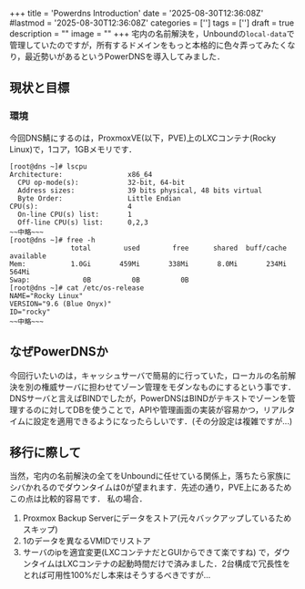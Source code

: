+++
title = 'Powerdns Introduction'
date = '2025-08-30T12:36:08Z'
#lastmod = '2025-08-30T12:36:08Z'
categories = ['']
tags = ['']
draft = true
description = ""
image = ""
+++
宅内の名前解決を，Unboundの`local-data`で管理していたのですが，所有するドメインをもっと本格的に色々弄ってみたくなり，最近勢いがあるというPowerDNSを導入してみました．
<!--more-->
## 現状と目標
### 環境
今回DNS鯖にするのは，ProxmoxVE(以下，PVE)上のLXCコンテナ(Rocky Linux)で，1コア，1GBメモリです．

```
[root@dns ~]# lscpu
Architecture:                x86_64
  CPU op-mode(s):            32-bit, 64-bit
  Address sizes:             39 bits physical, 48 bits virtual
  Byte Order:                Little Endian
CPU(s):                      4
  On-line CPU(s) list:       1
  Off-line CPU(s) list:      0,2,3
~~中略~~~
[root@dns ~]# free -h
               total        used        free      shared  buff/cache   available
Mem:           1.0Gi       459Mi       338Mi       8.0Mi       234Mi       564Mi
Swap:             0B          0B          0B
[root@dns ~]# cat /etc/os-release
NAME="Rocky Linux"
VERSION="9.6 (Blue Onyx)"
ID="rocky"
~~中略~~~
```
## なぜPowerDNSか
今回行いたいのは，キャッシュサーバで簡易的に行っていた，ローカルの名前解決を別の権威サーバに担わせてゾーン管理をモダンなものにするという事です．
DNSサーバと言えばBINDでしたが，PowerDNSはBINDがテキストでゾーンを管理するのに対してDBを使うことで，APIや管理画面の実装が容易かつ，リアルタイムに設定を適用できるようになったらしいです．(その分設定は複雑ですが...)

## 移行に際して
当然，宅内の名前解決の全てをUnboundに任せている関係上，落ちたら家族にシバかれるのでダウンタイムは0が望まれます．先述の通り，PVE上にあるためこの点は比較的容易です．
私の場合．
1. Proxmox Backup Serverにデータをストア(元々バックアップしているためスキップ)
2. 1のデータを異なるVMIDでリストア
3. サーバのipを適宜変更(LXCコンテナだとGUIからできて楽ですね)
で，ダウンタイムはLXCコンテナの起動時間だけで済みました．2台構成で冗長性をとれば可用性100%だし本来はそうするべきですが...


